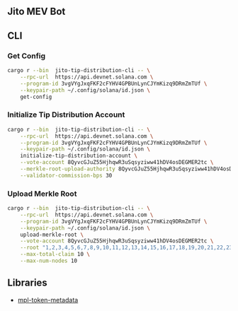 ## Jito MEV Bot

## CLI

### Get Config

```bash
cargo r --bin  jito-tip-distribution-cli -- \
    --rpc-url  https://api.devnet.solana.com \
    --program-id 3vgVYgJxqFKF2cFYHV4GPBUnLynCJYmKizq9DRmZmTUf \
    --keypair-path ~/.config/solana/id.json \
    get-config
```

### Initialize Tip Distribution Account

```bash
cargo r --bin  jito-tip-distribution-cli -- \
    --rpc-url  https://api.devnet.solana.com \
    --program-id 3vgVYgJxqFKF2cFYHV4GPBUnLynCJYmKizq9DRmZmTUf \
    --keypair-path ~/.config/solana/id.json \
    initialize-tip-distribution-account \
    --vote-account 8QyvcGJuZ55HjhqwR3uSqsyziww41hDV4osDEGMER2tc \
    --merkle-root-upload-authority 8QyvcGJuZ55HjhqwR3uSqsyziww41hDV4osDEGMER2tc \
    --validator-commission-bps 30
```

### Upload Merkle Root

```bash
cargo r --bin  jito-tip-distribution-cli -- \
    --rpc-url  https://api.devnet.solana.com \
    --program-id 3vgVYgJxqFKF2cFYHV4GPBUnLynCJYmKizq9DRmZmTUf \
    --keypair-path ~/.config/solana/id.json \
    upload-merkle-root \
    --vote-account 8QyvcGJuZ55HjhqwR3uSqsyziww41hDV4osDEGMER2tc \
    --root "1,2,3,4,5,6,7,8,9,10,11,12,13,14,15,16,17,18,19,20,21,22,23,24,25,26,27,28,29,30,31,32" \
    --max-total-claim 10 \
    --max-num-nodes 10
```



## Libraries
- [mpl-token-metadata](https://github.com/metaplex-foundation/mpl-token-metadata/tree/main)
